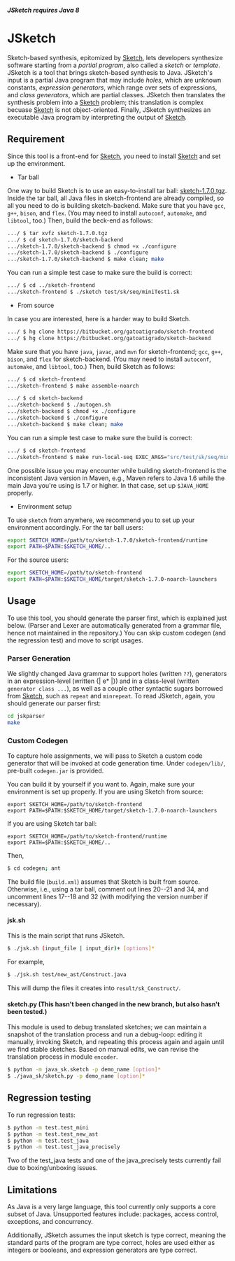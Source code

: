***JSketch requires Java 8***

# JSketch

Sketch-based synthesis, epitomized by [Sketch][sk], lets developers
synthesize software starting from a _partial program_, also called a
_sketch_ or _template_.  JSketch is a tool that brings sketch-based
synthesis to Java. JSketch's input is a partial Java program that may
include _holes_, which are unknown constants, _expression generators_,
which range over sets of expressions, and _class generators_, which are
partial classes.  JSketch then translates the synthesis problem into
a [Sketch][sk] problem; this translation is complex becuase [Sketch][sk]
is not object-oriented.  Finally, JSketch synthesizes an executable Java
program by interpreting the output of [Sketch][sk].

## Requirement

Since this tool is a front-end for [Sketch][sk],
you need to install [Sketch][sk] and set up the environment.

* Tar ball

One way to build Sketch is to use an easy-to-install tar ball:
[sketch-1.7.0.tgz][sk-170].
Inside the tar ball, all Java files in sketch-frontend are already compiled,
so all you need to do is building sketch-backend.
Make sure that you have `gcc`, `g++`, `bison`, and `flex`.
(You may need to install `autoconf`, `automake`, and `libtool`, too.)
Then, build the beck-end as follows:
```sh
.../ $ tar xvfz sketch-1.7.0.tgz
.../ $ cd sketch-1.7.0/sketch-backend
.../sketch-1.7.0/sketch-backend $ chmod +x ./configure
.../sketch-1.7.0/sketch-backend $ ./configure
.../sketch-1.7.0/sketch-backend $ make clean; make
```
You can run a simple test case to make sure the build is correct:
```sh
.../ $ cd ../sketch-frontend
.../sketch-frontend $ ./sketch test/sk/seq/miniTest1.sk
```

* From source

In case you are interested, here is a harder way to build Sketch.
```sh
.../ $ hg clone https://bitbucket.org/gatoatigrado/sketch-frontend
.../ $ hg clone https://bitbucket.org/gatoatigrado/sketch-backend
```
Make sure that you have `java`, `javac`, and `mvn` for sketch-frontend;
`gcc`, `g++`, `bison`, and `flex` for sketch-backend.
(You may need to install `autoconf`, `automake`, and `libtool`, too.)
Then, build Sketch as follows:
```sh
.../ $ cd sketch-frontend
.../sketch-frontend $ make assemble-noarch
```
```sh
.../ $ cd sketch-backend
.../sketch-backend $ ./autogen.sh
.../sketch-backend $ chmod +x ./configure
.../sketch-backend $ ./configure
.../sketch-backend $ make clean; make
```

You can run a simple test case to make sure the build is correct:
```sh
.../ $ cd sketch-frontend
.../sketch-frontend $ make run-local-seq EXEC_ARGS="src/test/sk/seq/miniTest1.sk"
```

One possible issue you may encounter while building sketch-frontend is
the inconsistent Java version in Maven, e.g., Maven refers to Java 1.6
while the main Java you're using is 1.7 or higher.  In that case, set up
`$JAVA_HOME` properly.


* Environment setup

To use `sketch` from anywhere,
we recommend you to set up your environment accordingly.
For the tar ball users:
```sh
export SKETCH_HOME=/path/to/sketch-1.7.0/sketch-frontend/runtime
export PATH=$PATH:$SKETCH_HOME/..
```
For the source users:
```sh
export SKETCH_HOME=/path/to/sketch-frontend
export PATH=$PATH:$SKETCH_HOME/target/sketch-1.7.0-noarch-launchers
```

## Usage

To use this tool, you should generate the parser first,
which is explained just below.
(Parser and Lexer are automatically generated from a grammar file,
hence not maintained in the repository.)
You can skip custom codegen (and the regression test)
and move to script usages.

### Parser Generation

We slightly changed Java grammar to support holes (written `??`),
generators in an expression-level (written {| e* |}) and
in a class-level (written `generator class ...`), as well as
a couple other syntactic sugars borrowed from [Sketch][sk],
such as `repeat` and `minrepeat`.
To read JSketch, again, you should generate our parser first:

```sh
cd jskparser
make
```

### Custom Codegen

To capture hole assignments, we will pass to Sketch
a custom code generator that will be invoked
at code generation time.  Under `codegen/lib/`,
pre-built `codegen.jar` is provided.

You can build it by yourself if you want to.
Again, make sure your environment is set up properly.
If you are using Sketch from source:
```
export SKETCH_HOME=/path/to/sketch-frontend
export PATH=$PATH:$SKETCH_HOME/target/sketch-1.7.0-noarch-launchers
```
If you are using Sketch tar ball:
```
export SKETCH_HOME=/path/to/sketch-frontend/runtime
export PATH=$PATH:$SKETCH_HOME/..
```

Then,
```sh
$ cd codegen; ant
```
The build file (`build.xml`) assumes that Sketch is built
from source.  Otherwise, i.e., using a tar ball,
comment out lines 20--21 and 34, and uncomment lines 17--18 and 32
(with modifying the version number if necessary).

#### jsk.sh

This is the main script that runs JSketch.
```sh
$ ./jsk.sh (input_file | input_dir)+ [options]*
```
For example,
```sh
$ ./jsk.sh test/new_ast/Construct.java
```

This will dump the files it creates into `result/sk_Construct/`.

#### sketch.py (This hasn't been changed in the new branch, but also hasn't been tested.)

This module is used to debug translated sketches;
we can maintain a snapshot of the translation process
and run a debug-loop: editing it manually, invoking Sketch, and
repeating this process again and again until we find stable sketches.
Based on manual edits, we can revise the translation process
in module `encoder`. 
```sh
$ python -m java_sk.sketch -p demo_name [option]*
$ ./java_sk/sketch.py -p demo_name [option]*
```

## Regression testing
To run regression tests:
```sh
$ python -m test.test_mini
$ python -m test.test_new_ast
$ python -m test.test_java
$ python -m test.test_java_precisely
```
Two of the test\_java tests and one of the java\_precisely tests currently fail due to boxing/unboxing issues.

## Limitations

As Java is a very large language, this tool currently only supports
a core subset of Java.  Unsupported features include:
packages, access control, exceptions, and concurrency.

Additionally, JSketch assumes the input sketch is type correct,
meaning the standard parts of the program are type correct, holes
are used either as integers or booleans, and expression generators
are type correct.

[sk]: https://bitbucket.org/gatoatigrado/sketch-frontend/
[sk-170]: http://people.csail.mit.edu/jsjeon/adaptive-concretization/sketch-1.7.0.tgz
